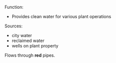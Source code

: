Function:
-	Provides clean water for various plant operations

Sources:
-	city water
-	reclaimed water
-	wells on plant property

Flows through **red** pipes.